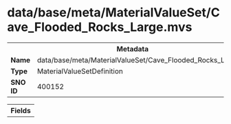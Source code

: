 <h1>data/base/meta/MaterialValueSet/Cave_Flooded_Rocks_Large.mvs</h1><table><tr><th colspan="100%">Metadata</th></tr><tr><td><b>Name</b></td><td>data/base/meta/MaterialValueSet/Cave_Flooded_Rocks_Large.mvs</td></tr><tr><td><b>Type</b></td><td>MaterialValueSetDefinition</td></tr><tr><td><b>SNO ID</b></td><td>400152</td></tr></table>

<table><tr><th colspan="100%">Fields</th></tr></table>


